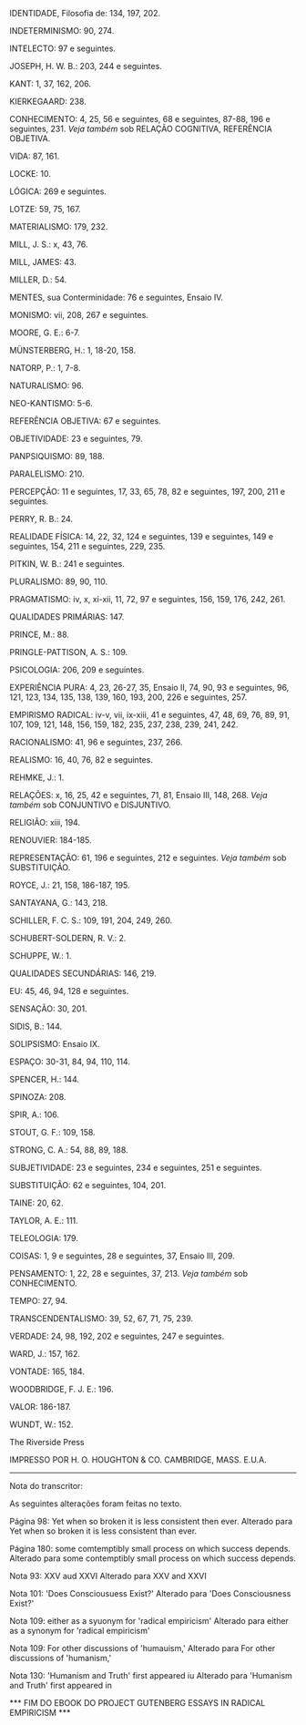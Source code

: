 IDENTIDADE, Filosofia de: 134, 197, 202.

INDETERMINISMO: 90, 274.

INTELECTO: 97 e seguintes.

JOSEPH, H. W. B.: 203, 244 e seguintes.

KANT: 1, 37, 162, 206.

KIERKEGAARD: 238.

CONHECIMENTO: 4, 25, 56 e seguintes, 68 e seguintes, 87-88, 196 e seguintes, 231. _Veja também_ sob RELAÇÃO COGNITIVA, REFERÊNCIA OBJETIVA.

VIDA: 87, 161.

LOCKE: 10.

LÓGICA: 269 e seguintes.

LOTZE: 59, 75, 167.

MATERIALISMO: 179, 232.

MILL, J. S.: x, 43, 76.

MILL, JAMES: 43.

MILLER, D.: 54.

MENTES, sua Conterminidade: 76 e seguintes, Ensaio IV.

MONISMO: vii, 208, 267 e seguintes.

MOORE, G. E.: 6-7.

MÜNSTERBERG, H.: 1, 18-20, 158.

NATORP, P.: 1, 7-8.

NATURALISMO: 96.

NEO-KANTISMO: 5-6.

REFERÊNCIA OBJETIVA: 67 e seguintes.

OBJETIVIDADE: 23 e seguintes, 79.

PANPSIQUISMO: 89, 188.

PARALELISMO: 210.

PERCEPÇÃO: 11 e seguintes, 17, 33, 65, 78, 82 e seguintes, 197, 200, 211 e seguintes.

PERRY, R. B.: 24.

REALIDADE FÍSICA: 14, 22, 32, 124 e seguintes, 139 e seguintes, 149 e seguintes, 154, 211 e seguintes, 229, 235.

PITKIN, W. B.: 241 e seguintes.

PLURALISMO: 89, 90, 110.

PRAGMATISMO: iv, x, xi-xii, 11, 72, 97 e seguintes, 156, 159, 176, 242, 261.

QUALIDADES PRIMÁRIAS: 147.

PRINCE, M.: 88.

PRINGLE-PATTISON, A. S.: 109.

PSICOLOGIA: 206, 209 e seguintes.

EXPERIÊNCIA PURA: 4, 23, 26-27, 35, Ensaio II, 74, 90, 93 e seguintes, 96, 121, 123, 134, 135, 138, 139, 160, 193, 200, 226 e seguintes, 257.

EMPIRISMO RADICAL: iv-v, vii, ix-xiii, 41 e seguintes, 47, 48, 69, 76, 89, 91, 107, 109, 121, 148, 156, 159, 182, 235, 237, 238, 239, 241, 242.

RACIONALISMO: 41, 96 e seguintes, 237, 266.

REALISMO: 16, 40, 76, 82 e seguintes.

REHMKE, J.: 1.

RELAÇÕES: x, 16, 25, 42 e seguintes, 71, 81, Ensaio III, 148, 268. _Veja também_ sob CONJUNTIVO e DISJUNTIVO.

RELIGIÃO: xiii, 194.

RENOUVIER: 184-185.

REPRESENTAÇÃO: 61, 196 e seguintes, 212 e seguintes. _Veja também_ sob SUBSTITUIÇÃO.

ROYCE, J.: 21, 158, 186-187, 195.

SANTAYANA, G.: 143, 218.

SCHILLER, F. C. S.: 109, 191, 204, 249, 260.

SCHUBERT-SOLDERN, R. V.: 2.

SCHUPPE, W.: 1.

QUALIDADES SECUNDÁRIAS: 146, 219.

EU: 45, 46, 94, 128 e seguintes.

SENSAÇÃO: 30, 201.

SIDIS, B.: 144.

SOLIPSISMO: Ensaio IX.

ESPAÇO: 30-31, 84, 94, 110, 114.

SPENCER, H.: 144.

SPINOZA: 208.

SPIR, A.: 106.

STOUT, G. F.: 109, 158.

STRONG, C. A.: 54, 88, 89, 188.

SUBJETIVIDADE: 23 e seguintes, 234 e seguintes, 251 e seguintes.

SUBSTITUIÇÃO: 62 e seguintes, 104, 201.

TAINE: 20, 62.

TAYLOR, A. E.: 111.

TELEOLOGIA: 179.

COISAS: 1, 9 e seguintes, 28 e seguintes, 37, Ensaio III, 209.

PENSAMENTO: 1, 22, 28 e seguintes, 37, 213. _Veja também_ sob CONHECIMENTO.

TEMPO: 27, 94.

TRANSCENDENTALISMO: 39, 52, 67, 71, 75, 239.

VERDADE: 24, 98, 192, 202 e seguintes, 247 e seguintes.

WARD, J.: 157, 162.

VONTADE: 165, 184.

WOODBRIDGE, F. J. E.: 196.

VALOR: 186-187.

WUNDT, W.: 152.

The Riverside Press

IMPRESSO POR H. O. HOUGHTON & CO. CAMBRIDGE, MASS. E.U.A.

* * * * *

Nota do transcritor:

As seguintes alterações foram feitas no texto.

Página 98: Yet when so broken it is less consistent then ever. Alterado para Yet when so broken it is less consistent than ever.

Página 180: some comtemptibly small process on which success depends. Alterado para some contemptibly small process on which success depends.

Nota 93: XXV aud XXVI Alterado para XXV and XXVI

Nota 101: 'Does Consciousuess Exist?' Alterado para 'Does Consciousness Exist?'

Nota 109: either as a syuonym for 'radical empiricism' Alterado para either as a synonym for 'radical empiricism'

Nota 109: For other discussions of 'humauism,' Alterado para For other discussions of 'humanism,'

Nota 130: 'Humanism and Truth' first appeared iu Alterado para 'Humanism and Truth' first appeared in

*** FIM DO EBOOK DO PROJECT GUTENBERG ESSAYS IN RADICAL EMPIRICISM ***